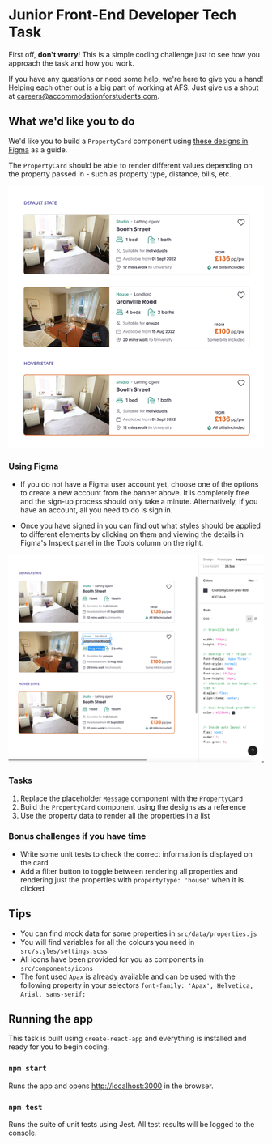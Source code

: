 # Junior Front-End Developer Tech Task

First off, **don't worry**! This is a simple coding challenge just to see how you approach the task and how you work.

If you have any questions or need some help, we're here to give you a hand! Helping each other out is a big part of working at AFS. Just give us a shout at [careers@accommodationforstudents.com](mailto:careers@accommodationforstudents.com).

## What we'd like you to do

We'd like you to build a `PropertyCard` component using [these designs in Figma](https://www.figma.com/file/fkaZlLzbUTSg4f5fQmhyPM/Tech-test?node-id=0%3A1) as a guide.

The `PropertyCard` should be able to render different values depending on the property passed in - such as property type, distance, bills, etc.

![Example Image](/example.png "Example")

### Using Figma

- If you do not have a Figma user account yet, choose one of the options to create a new account from the banner above. It is completely free and the sign-up process should only take a minute. Alternatively, if you have an account, all you need to do is sign in.

- Once you have signed in you can find out what styles should be applied to different elements by clicking on them and viewing the details in Figma's Inspect panel in the Tools column on the right.

![Example Image](/inspect-panel.png "Inspect panel")

### Tasks

1. Replace the placeholder `Message` component with the `PropertyCard`
2. Build the `PropertyCard` component using the designs as a reference
3. Use the property data to render all the properties in a list

### Bonus challenges if you have time

- Write some unit tests to check the correct information is displayed on the card
- Add a filter button to toggle between rendering all properties and rendering just the properties with `propertyType: 'house'` when it is clicked

## Tips

- You can find mock data for some properties in `src/data/properties.js`
- You will find variables for all the colours you need in `src/styles/settings.scss`
- All icons have been provided for you as components in `src/components/icons`
- The font used `Apax` is already available and can be used with the following property in your selectors `font-family: 'Apax', Helvetica, Arial, sans-serif;`

## Running the app

This task is built using `create-react-app` and everything is installed and ready for you to begin coding.

### `npm start`

Runs the app and opens [http://localhost:3000](http://localhost:3000) in the browser.

### `npm test`

Runs the suite of unit tests using Jest. All test results will be logged to the console.
